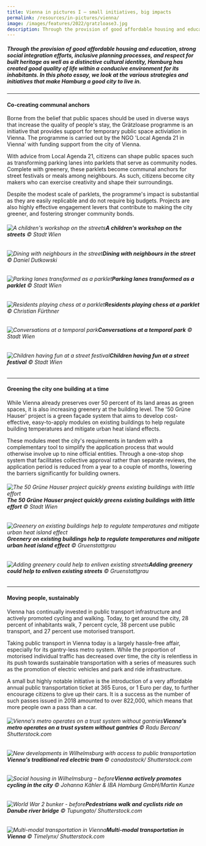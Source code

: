 ```yaml
---
title: Vienna in pictures I — small initiatives, big impacts
permalink: /resources/in-pictures/vienna/
image: /images/features/2022/gratzloase3.jpg
description: Through the provision of good affordable housing and education, strong social integration efforts, inclusive planning processes, and respect for built heritage as well as a distinctive cultural identity, Hamburg has created good quality of life within a conducive environment for its inhabitants. In this photo essay, we look at the various strategies and initiatives that make Hamburg a good city to live in.
---
```


##### Through the provision of good affordable housing and education, strong social integration efforts, inclusive planning processes, and respect for built heritage as well as a distinctive cultural identity, Hamburg has created good quality of life within a conducive environment for its inhabitants. In this photo essay, we look at the various strategies and initiatives that make Hamburg a good city to live in.

---

#### **Co-creating communal anchors** 

Borne from the belief that public spaces should be used in diverse ways that increase the quality of people's stay, the Grätzloase programme is an initiative that provides support for temporary public space activiation in Vienna. The programme is carried out by the NGO 'Local Agenda 21 in Vienna' with funding support from the city of Vienna. 

With advice from Local Agenda 21, citizens can shape public spaces such as transforming parking lanes into parklets that serve as community nodes. Complete with greenery, these parklets become communal anchors for street festivals or meals among neighbours. As such, citizens become city makers who can exercise creativity and shape their surroundings. 

Despite the modest scale of parklets, the programme's impact is substantial as they are easily replicable and do not require big budgets. Projects are also highly effective engagement levers that contribute to making the city greener, and fostering stronger community bonds. 


###### ![A children's workshop on the streets](/images/features/2022/gratzloase1.jpg/)**A children's workshop on the streets** © Stadt Wien

###### ![Dining with neighbours in the street](/images/features/2022/gratzloase2.jpg/)**Dining with neighbours in the street** © Daniel Dutkowski

###### ![Parking lanes transformed as a parklet](/images/features/2022/gratzloase3.jpg/)**Parking lanes transformed as a parklet** © Stadt Wien

###### ![Residents playing chess at a parklet](/images/features/2022/gratzloase4.jpg/)**Residents playing chess at a parklet** © Christian Fürthner

###### ![Conversations at a temporal park](/images/features/2022/gratzloase5.jpg/)**Conversations at a temporal park** © Stadt Wien

###### ![Children having fun at a street festival](/images/features/2022/gratzloase6.jpg/)**Children having fun at a street festival** © Stadt Wien

---

#### **Greening the city one building at a time** 

While Vienna already preserves over 50 percent of its land areas as green spaces, it is also increasing greenery at the building level. The '50 Grüne Hauser' project is a green façade system that aims to develop cost-effective, easy-to-apply modules on existing buildings to help regulate building temperatures and mitigate urban heat island effects. 

These modules meet the city's requirements in tandem with a complementary tool to simplify the application process that would otherwise involve up to nine official entities. Through a one-stop shop system that facilitates collective approval rather than separate reviews, the application period is reduced from a year to a couple of months, lowering the barriers significantly for building owners. 

###### ![The 50 Grüne Hauser project quickly greens existing buildings with little effort](/images/features/2022/gruner-hauser-1.jpg/)**The 50 Grüne Hauser project quickly greens existing buildings with little effort** © Stadt Wien

###### ![Greenery on existing buildings help to regulate temperatures and mitigate urban heat island effect](/images/features/2022/gruner-hauser-2.jpg/)**Greenery on existing buildings help to regulate temperatures and mitigate urban heat island effect** © Gruenstattgrau

###### ![Adding greenery could help to enliven existing streets](/images/features/2022/gruner-hauser-3.jpg/)**Adding greenery could help to enliven existing streets** © Gruenstattgrau

---

#### **Moving people, sustainably** 

Vienna has continually invested in public transport infrastructure and actively promoted cycling and walking. Today, to get around the city, 28 percent of inhabitants walk, 7 percent cycle, 38 percent use public transport, and 27 percent use motorised transport. 

Taking public transport in Vienna today is a largely hassle-free affair, especially for its gantry-less metro system. While the proportion of motorised individual traffic has decreased over time, the city is relentless in its push towards sustainable transportation with a series of measures such as the promotion of electric vehicles and park and ride infrastructure. 

A small but highly notable initiative is the introduction of a very affordable annual public transportation ticket at 365 Euros, or 1 Euro per day, to further encourage citizens to give up their cars. It is a success as the number of such passes issued in 2018 amounted to over 822,000, which means that more people own a pass than a car. 

###### ![Vienna's metro operates on a trust system without gantries](/images/features/2022/vienna-metro.jpg/)**Vienna's metro operates on a trust system without gantries** © Radu Bercan/ Shutterstock.com

###### ![New developments in Wilhelmsburg with access to public transportation](/images/features/2022/vienna-tram.jpg/)**Vienna's traditional red electric tram** © canadastock/ Shutterstock.com

###### ![Social housing in Wilhelmsburg – before](/images/features/2022/vienna-cycling.jpg/)**Vienna actively promotes cycling in the city** © Johanna Kähler & IBA Hamburg GmbH/Martin Kunze

###### ![World War 2 bunker - before](/images/features/2022/vienna-cycling2.jpg/)**Pedestrians walk and cyclists ride on Danube river bridge** © Tupungato/ Shutterstock.com

###### ![Multi-modal transportation in Vienna](/images/features/2022/vienna-cycling3.jpg/)**Multi-modal transportation in Vienna** © Timelynx/ Shutterstock.com
